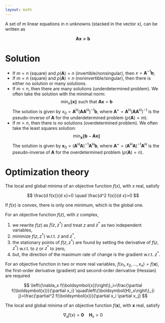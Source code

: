 ```yaml
---
layout: math
---
```

A set of m linear equations in n unknowns (stacked in the vector x), can be written as

$$
\boldsymbol{A x=b}
$$

# Solution

- If $m=n$ (square) and $\rho(\boldsymbol{A})=n$ (invertible/nonsingular), then $x=\boldsymbol{A}^{-1} \boldsymbol{b}$;
- If $m=n$ (square) and $\rho(\boldsymbol{A})<n$ (noninvertible/singular), then there is either no solution or many solutions.
- If $m<n$, then there are many solutions (underdetermined problem). We often take the solution with the minimal norm:
$$
\min _x\|\boldsymbol{x}\| \text { such that } \boldsymbol{A} \boldsymbol{x}=\boldsymbol{b}
$$
The solution is given by $x_0=\boldsymbol{A}^{\mathrm{H}}\left(\boldsymbol{A A ^ { \mathrm { H } }}\right)^{-1} \boldsymbol{b}$, where $\boldsymbol{A}^{+}=\boldsymbol{A}^{\mathrm{H}}\left(\boldsymbol{A A ^ { \mathrm { H } }}\right)^{-1}$ is the pseudo-inverse of $\boldsymbol{A}$ for the underdetermined problem ($\rho(\boldsymbol{A})=m$).
- If $m>n$, then there is no solutions (overdetermined problem). We often take the least squares solution:
$$
\min _{\boldsymbol{x}}\|\boldsymbol{b}-\boldsymbol{A} \boldsymbol{x}\|
$$
The solution is given by $\boldsymbol{x}_0=\left(\boldsymbol{A}^{\mathrm{H}} \boldsymbol{A}\right)^{-1} \boldsymbol{A}^{\mathrm{H}} \boldsymbol{b}$, where $\boldsymbol{A}^{+}=\left(\boldsymbol{A}^{\mathrm{H}} \boldsymbol{A}\right)^{-1} \boldsymbol{A}^{\mathrm{H}}$ is the pseudo-inverse of $\boldsymbol{A}$ for the overdetermined problem ($\rho(\boldsymbol{A})=n$).

# Optimization theory

The local and global minima of an objective function $f(x)$, with $x$ real, satisfy

$$
\frac{d f(x)}{d x}=0 \quad \frac{d^2 f(x)}{d x}>0
$$

If $f(x)$ is convex, there is only one minimum, which is the global one.

For an objective function $f(z)$, with $z$ complex,
1. we rewrite $f(z)$ as $f\left(z, z^*\right)$ and treat $z$ and $z^*$ as two independent variables,
2. minimize $f\left(z, z^*\right)$ w.r.t. $z$ and $z^*$,
3. the stationary points of $f\left(z, z^*\right)$ are found by setting the derivative of $f\left(z, z^*\right)$ w.r.t. to $z$ or $z^*$ to zero,
4. but, the direction of the maximum rate of change is the gradient w.r.t. $z^*$.

For an objective function in two or more real variables, $f\left(x_1, x_2, \ldots, x_n\right)=f(\boldsymbol{x})$, the first-order derivative (gradient) and second-order derivative (Hessian) are required

$$
\left\{\nabla_x f(\boldsymbol{x})\right\}_i=\frac{\partial f(\boldsymbol{x})}{\partial x_i} \quad\left\{\boldsymbol{H}_x\right\}_{i j}=\frac{\partial^2 f(\boldsymbol{x})}{\partial x_i \partial x_j}
$$

The local and global minima of an objective function $f(\boldsymbol{x})$, with $\boldsymbol{x}$ real, satisfy

$$
\nabla_x f(x)=\mathbf{0} \quad \boldsymbol{H}_x>0
$$


